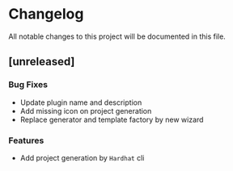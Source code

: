 # Changelog
All notable changes to this project will be documented in this file.

## [unreleased]

### Bug Fixes

- Update plugin name and description
- Add missing icon on project generation
- Replace generator and template factory by new wizard

### Features

- Add project generation by `Hardhat` cli

<!-- generated by git-cliff -->
